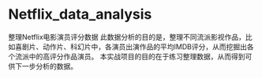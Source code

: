 # Netflix_data_analysis
整理Netflix电影演员评分数据
此数据分析的目的是，整理不同流派影视作品，比如喜剧片、动作片、科幻片中，各演员出演作品的平均IMDB评分，从而挖掘出各个流派中的高评分作品演员。
本实战项目的目的在于练习整理数据，从而得到可供下一步分析的数据。
